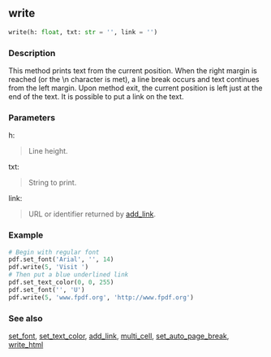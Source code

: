 ## write ##

```python
write(h: float, txt: str = '', link = '')
```

### Description ###

This method prints text from the current position. When the right margin is reached (or the \n character is met), a line break occurs and text continues from the left margin. Upon method exit, the current position is left just at the end of the text.
It is possible to put a link on the text.

### Parameters ###

h:
> Line height.

txt:
> String to print.

link:
> URL or identifier returned by [add_link](add_link.md).

### Example ###
```python
# Begin with regular font
pdf.set_font('Arial', '', 14)
pdf.write(5, 'Visit ')
# Then put a blue underlined link
pdf.set_text_color(0, 0, 255)
pdf.set_font('', 'U')
pdf.write(5, 'www.fpdf.org', 'http://www.fpdf.org')
```

### See also ###

[set_font](set_font.md), [set_text_color](set_text_color.md), [add_link](add_link.md), [multi_cell](multi_cell.md), [set_auto_page_break](set_auto_page_break.md), [write_html](write_html.md)
